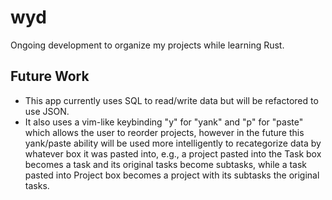 # wyd
Ongoing development to organize my projects while learning Rust.

## Future Work
* This app currently uses SQL to read/write data but will be refactored to use JSON. 
* It also uses a vim-like keybinding "y" for "yank" and "p" for "paste" which allows the user to reorder projects, however in the future this yank/paste ability will be used more intelligently to recategorize data by whatever box it was pasted into, e.g., a project pasted into the Task box becomes a task and its original tasks become subtasks, while a task pasted into Project box becomes a project with its subtasks the original tasks.
